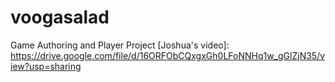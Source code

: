 # voogasalad

Game Authoring and Player Project
[Joshua's video]: https://drive.google.com/file/d/16ORFObCQxgxGh0LFoNNHq1w_gGlZjN35/view?usp=sharing